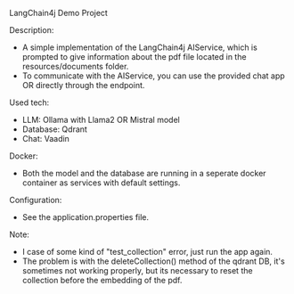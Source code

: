 LangChain4j Demo Project

Description:
- A simple implementation of the LangChain4j AIService, which is prompted to give information about the pdf file located in the resources/documents folder.
- To communicate with the AIService, you can use the provided chat app OR directly through the endpoint.

Used tech:
- LLM: Ollama with Llama2 OR Mistral model
- Database: Qdrant
- Chat: Vaadin

Docker:
- Both the model and the database are running in a seperate docker container as services with default settings.

Configuration:
- See the application.properties file.

Note:
- I case of some kind of "test_collection" error, just run the app again.
- The problem is with the deleteCollection() method of the qdrant DB, it's sometimes not working properly, but its necessary to reset the collection before the embedding of the pdf.
